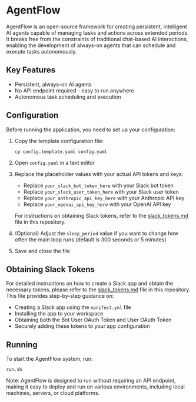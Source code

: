 # AgentFlow
AgentFlow is an open-source framework for creating persistent, intelligent AI agents capable of managing tasks and actions across extended periods. It breaks free from the constraints of traditional chat-based AI interactions, enabling the development of always-on agents that can schedule and execute tasks autonomously.

## Key Features
- Persistent, always-on AI agents
- No API endpoint required - easy to run anywhere
- Autonomous task scheduling and execution

## Configuration
Before running the application, you need to set up your configuration:

1. Copy the template configuration file:
   ```
   cp config.template.yaml config.yaml
   ```

2. Open `config.yaml` in a text editor

3. Replace the placeholder values with your actual API tokens and keys:
   - Replace `your_slack_bot_token_here` with your Slack bot token
   - Replace `your_slack_user_token_here` with your Slack user token
   - Replace `your_anthropic_api_key_here` with your Anthropic API key
   - Replace `your_openai_api_key_here` with your OpenAI API key

   For instructions on obtaining Slack tokens, refer to the [slack_tokens.md](slack_tokens.md) file in this repository.

4. (Optional) Adjust the `sleep_period` value if you want to change how often the main loop runs (default is 300 seconds or 5 minutes)

5. Save and close the file

## Obtaining Slack Tokens
For detailed instructions on how to create a Slack app and obtain the necessary tokens, please refer to the [slack_tokens.md](slack_tokens.md) file in this repository. This file provides step-by-step guidance on:
- Creating a Slack app using the `manifest.yml` file
- Installing the app to your workspace
- Obtaining both the Bot User OAuth Token and User OAuth Token
- Securely adding these tokens to your app configuration

## Running
To start the AgentFlow system, run:
```
run.sh
```
Note: AgentFlow is designed to run without requiring an API endpoint, making it easy to deploy and run on various environments, including local machines, servers, or cloud platforms.